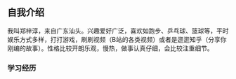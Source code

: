 ## 自我介绍

<!--
**zzczzczzczzc/zzczzczzczzc** is a ✨ _special_ ✨ repository because its `README.md` (this file) appears on your GitHub profile.

Here are some ideas to get you started:

- 🔭 I’m currently working on ...
- 🌱 I’m currently learning ...
- 👯 I’m looking to collaborate on ...
- 🤔 I’m looking for help with ...
- 💬 Ask me about ...
- 📫 How to reach me: ...
- 😄 Pronouns: ...
- ⚡ Fun fact: ...
-->
  我叫郑梓淳，来自广东汕头。兴趣爱好广泛，喜欢如跑步、乒乓球、篮球等，平时娱乐方式多样，打打游戏，刷刷视频（B站的各类视频）或者是逛逛知乎（分享你刚编的故事）。性格比较开朗乐观，慢热，做事认真仔细，会比较注重细节。
### 学习经历
    
